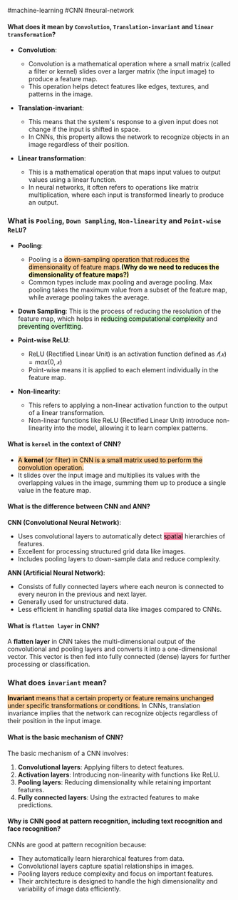 #machine-learning #CNN #neural-network
#### What does it mean by `Convolution`, `Translation-invariant` and `linear transformation`?
- **Convolution**: 
	- Convolution is a mathematical operation where a small matrix (called a filter or kernel) slides over a larger matrix (the input image) to produce a feature map. 
	- This operation helps detect features like edges, textures, and patterns in the image.
	  
- **Translation-invariant**: 
	- This means that the system's response to a given input does not change if the input is shifted in space. 
	- In CNNs, this property allows the network to recognize objects in an image regardless of their position.
	  
- **Linear transformation**: 
	- This is a mathematical operation that maps input values to output values using a linear function. 
	- In neural networks, it often refers to operations like matrix multiplication, where each input is transformed linearly to produce an output.

### What is `Pooling`, `Down Sampling`, `Non-linearity` and `Point-wise ReLU`?

- **Pooling**: 
	- Pooling is a <mark style="background: #FFB86CA6;">down-sampling operation that reduces the dimensionality of feature maps</mark>.**<mark style="background: #FFF3A3A6;">(Why do we need to reduces the dimensionality of feature maps?)</mark>**
	- Common types include max pooling and average pooling. Max pooling takes the maximum value from a subset of the feature map, while average pooling takes the average.
	  
- **Down Sampling**: This is the process of reducing the resolution of the feature map, which helps in <mark style="background: #BBFABBA6;">reducing computational complexity</mark> and <mark style="background: #BBFABBA6;">preventing overfitting</mark>.
  
- **Point-wise ReLU**: 
	- ReLU (Rectified Linear Unit) is an activation function defined as $𝑓(𝑥)=max⁡(0,𝑥)$
	- Point-wise means it is applied to each element individually in the feature map.

- **Non-linearity**: 
	- This refers to applying a non-linear activation function to the output of a linear transformation. 
	- Non-linear functions like ReLU (Rectified Linear Unit) introduce non-linearity into the model, allowing it to learn complex patterns.

#### What is `kernel` in the context of CNN?

- <mark style="background: #FFB86CA6;">A <span style="font-weight:bold">kernel</span> (or filter) in CNN is a small matrix used to perform the convolution operation. </mark>
- It slides over the input image and multiplies its values with the overlapping values in the image, summing them up to produce a single value in the feature map.

#### What is the difference between CNN and ANN?

**CNN (Convolutional Neural Network)**:

- Uses convolutional layers to automatically detect <mark style="background: #FF5582A6;">spatial</mark> hierarchies of features.
- Excellent for processing structured grid data like images.
- Includes pooling layers to down-sample data and reduce complexity.

**ANN (Artificial Neural Network)**:

- Consists of fully connected layers where each neuron is connected to every neuron in the previous and next layer.
- Generally used for unstructured data.
- Less efficient in handling spatial data like images compared to CNNs.

#### What is `flatten layer` in CNN?

A **flatten layer** in CNN takes the multi-dimensional output of the convolutional and pooling layers and converts it into a one-dimensional vector. This vector is then fed into fully connected (dense) layers for further processing or classification.

### What does `invariant` mean?

<mark style="background: #FFB86CA6;"><strong>Invariant</strong> means that a certain property or feature remains unchanged under specific transformations or conditions.</mark> In CNNs, translation invariance implies that the network can recognize objects regardless of their position in the input image.


#### What is the basic mechanism of CNN?

The basic mechanism of a CNN involves:

1. **Convolutional layers**: Applying filters to detect features.
2. **Activation layers**: Introducing non-linearity with functions like ReLU.
3. **Pooling layers**: Reducing dimensionality while retaining important features.
4. **Fully connected layers**: Using the extracted features to make predictions.

#### Why is CNN good at pattern recognition, including text recognition and face recognition?

CNNs are good at pattern recognition because:
- They automatically learn hierarchical features from data.
- Convolutional layers capture spatial relationships in images.
- Pooling layers reduce complexity and focus on important features.
- Their architecture is designed to handle the high dimensionality and variability of image data efficiently.